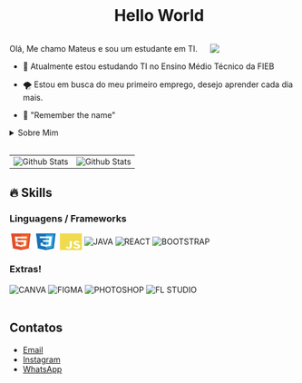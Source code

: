 <div id="user-content-toc">
  <ul align="center">
    <summary><h1 style="display: inline-block">Hello World</h1></summary>
</div>
<img align="right" width="150" src="https://count.getloli.com/get/@:mateuscordeiro011?theme=rule34">  

<p>
  Olá, Me chamo Mateus e sou um estudante em TI.

  - 🌹 Atualmente estou estudando TI no Ensino Médio Técnico da FIEB

  - 🌪️ Estou em busca do meu primeiro emprego, desejo aprender cada dia mais.

  - 👑 "Remember the name"
</p>
<details>
  <summary>Sobre Mim</summary>

  - 💬 Comecei a programar aos 15 anos, como muitas pessoas proximas eram dessa aréa eu cresci vendo sobre programação. Hoje atuo como desenvolvedor Full-stack e estou sempre buscando a melhora e evolução

  ## Curiosidades 

  - 👾 Quando não estou programando, normalmente estou fazendo live nas redes sociais jogando ou apenas conversando

  - 🔥 Apaixonado em ver lutas de MMA e assistir futebol

  - 🗡️ Fora da area de programação eu estudo sobre edição de foto, edição de video e criação de musica.
</details>

<br>

<table>
  <tr>
    <td>
      <img
        align="left"
        src="https://github-readme-stats.vercel.app/api?username=mateuscordeiro011&theme=dark&hide_border=false&include_all_commits=true"
        alt="Github Stats"
      />
    </td>
    <td>
      <img
        align="left"
        src="https://github-readme-stats.vercel.app/api/top-langs/?username=mateuscordeiro011&theme=dark&hide_border=false&include_all_commits=true&count_private=true&layout=compact"
        alt="Github Stats"
      />
    </td>
   </tr>
</table>

## 🔥 Skills
  <div style="flex-basis: 48%;">
    <h3>Linguagens / Frameworks </h3>
  <img align="center" alt="HTML" height="30" width="40" src="https://raw.githubusercontent.com/devicons/devicon/master/icons/html5/html5-original.svg">
  <img align="center" alt="CSS" height="30" width="40" src="https://raw.githubusercontent.com/devicons/devicon/master/icons/css3/css3-original.svg">
  <img align="center" alt="Js" height="30" width="40" src="https://raw.githubusercontent.com/devicons/devicon/master/icons/javascript/javascript-plain.svg">
  <img align="center" alt="JAVA" height="30" width="40" src="https://cdn.jsdelivr.net/gh/devicons/devicon@latest/icons/java/java-original-wordmark.svg">
  <img align="center" alt="REACT" height="30" width="40" src="https://cdn.jsdelivr.net/gh/devicons/devicon@latest/icons/react/react-original.svg">
  <img align="center" alt="BOOTSTRAP" height="30" width="40" src="https://cdn.jsdelivr.net/gh/devicons/devicon@latest/icons/bootstrap/bootstrap-original.svg">  
    <h3>Extras!</h3>
  <img align="center" alt="CANVA" height="30" width="40" src="https://cdn.jsdelivr.net/gh/devicons/devicon@latest/icons/canva/canva-original.svg">
  <img align="center" alt="FIGMA" height="30" width="40" src="https://cdn.jsdelivr.net/gh/devicons/devicon@latest/icons/figma/figma-original.svg">
  <img align="center" alt="PHOTOSHOP" height="30" width="40" src="https://cdn.jsdelivr.net/gh/devicons/devicon@latest/icons/photoshop/photoshop-original.svg">
  <img align="center" alt="FL STUDIO" height="30" width="40" src="https://img.icons8.com/?size=100&id=33042&format=png&color=000000">

  </div>
 
<br>

## Contatos
- [Email](mailto:mateuscordeiro1311@gmail.com)
- [Instagram](https://www.instagram.com/mattz_999)
- [WhatsApp](https://wa.me/+5511930164435)
